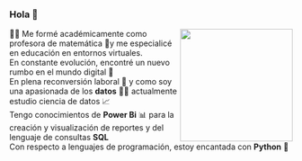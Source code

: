 ### Hola 👋

<p> 
<img src="https://github.com/GabrielaOjcius/README.md/blob/main/images/perfil%20digital%20redes.jpeg" align="right" width="200">
👩‍🏫 Me formé académicamente como profesora de matemática 🔢y me especialicé en educación en entornos virtuales. 
<br>
En constante evolución, encontré un nuevo rumbo en el mundo digital 🚀
<br>
En plena reconversión laboral 🚧 y como soy una apasionada de los <strong>datos</strong> 👩‍💻 actualmente estudio ciencia de datos 📈
<br>
Tengo conocimientos de <strong>Power Bi</strong> 📊 para la creación y visualización de reportes y del lenguaje de consultas <strong>SQL</strong>
<br>
Con respecto a lenguajes de programación, estoy encantada con <strong>Python</strong> 🐍

